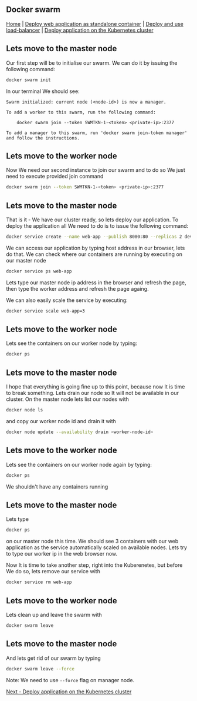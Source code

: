 ## Docker swarm
[Home](../README.md) | [Deploy web application as standalone container](standalone.md) | [Deploy and use load-balancer](lb.md) | [Deploy application on the Kubernetes cluster](k8s.md)
## Lets move to the master node
Our first step will be to initialise our swarm. We can do it by issuing the following command:

```bash
docker swarm init
```
In our terminal We should see:
```
Swarm initialized: current node (<node-id>) is now a manager.

To add a worker to this swarm, run the following command:

    docker swarm join --token SWMTKN-1-<token> <private-ip>:2377

To add a manager to this swarm, run 'docker swarm join-token manager' and follow the instructions.
```
## Lets move to the worker node
Now We need our second instance to join our swarm and to do so We just need to execute provided join command
```bash
docker swarm join --token SWMTKN-1-<token> <private-ip>:2377
```
## Lets move to the master node
That is it - We have our cluster ready, so lets deploy our application. To deploy the application all We need to do is to issue the following command:

```bash
docker service create --name web-app --publish 8080:80 --replicas 2 devopspg/web-app:1.0
```
We can access our application by typing host address in our browser, lets do that. We can check where our containers are running by executing on our master node
```bash
docker service ps web-app
```
Lets type our master node ip address in the browser and refresh the page, then type the worker address and refresh the page againg.

We can also easily scale the service by executing:
```bash
docker service scale web-app=3
```
## Lets move to the worker node
Lets see the containers on our worker node by typing:
```bash
docker ps
```
## Lets move to the master node
I hope that everything is going fine up to this point, because now It is time to break something. Lets drain our node so It will not be available in our cluster.
On the master node lets list our nodes with
```bash
docker node ls
```
and copy our worker node id and drain it with
```bash
docker node update --availability drain <worker-node-id>
```
## Lets move to the worker node
Lets see the containers on our worker node again by typing:
```bash
docker ps
```
We shouldn't have any containers running
## Lets move to the master node
Lets type
```bash
docker ps
```
on our master node this time. We should see 3 containers with our web application as the service automatically scaled on available nodes. Lets try to type our worker ip in the web browser now.

Now It is time to take another step, right into the Kuberenetes, but before We do so, lets remove our service with
```bash
docker service rm web-app
```
## Lets move to the worker node
Lets clean up and leave the swarm with
```bash
docker swarm leave
```
## Lets move to the master node
And lets get rid of our swarm by typing
```bash
docker swarm leave --force
```
Note: We need to use ```--force``` flag on manager node.

[Next - Deploy application on the Kubernetes cluster](k8s.md)
